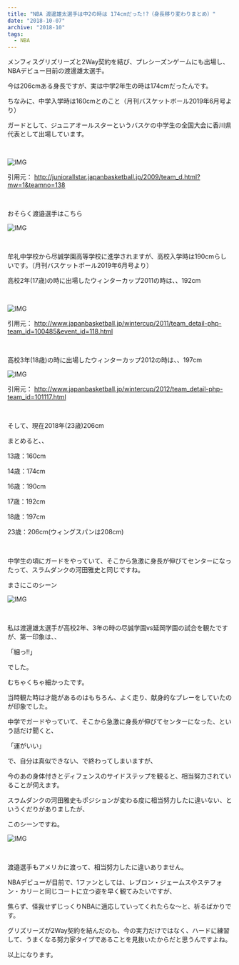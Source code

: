 ```yaml
---
title: "NBA 渡邊雄太選手は中2の時は 174cmだった!?（身長移り変わりまとめ）"
date: "2018-10-07"
archive: "2018-10"
tags:
  - NBA
---
```


メンフィスグリズリーズと2Way契約を結び、プレシーズンゲームにも出場し、NBAデビュー目前の渡邊雄太選手。

今は206cmある身長ですが、実は中学2年生の時は174cmだったんです。

ちなみに、中学入学時は160cmとのこと（月刊バスケットボール2019年6月号より）

ガードとして、ジュニアオールスターというバスケの中学生の全国大会に香川県代表として出場しています。

<br />

![IMG](./2018-10-07a.png)

引用元：
http://juniorallstar.japanbasketball.jp/2009/team_d.html?mw=1&teamno=138

<br />

おそらく渡邉選手はこちら

![IMG](./2018-10-07b.png)

<br />

牟礼中学校から尽誠学園高等学校に進学されますが、高校入学時は190cmらしいです。（月刊バスケットボール2019年6月号より）

高校2年(17歳)の時に出場したウィンターカップ2011の時は、、192cm

<br />

![IMG](./2018-10-07c.png)

引用元：
http://www.japanbasketball.jp/wintercup/2011/team_detail-php-team_id=100485&event_id=118.html

<br />

高校3年(18歳)の時に出場したウィンターカップ2012の時は、、197cm

![IMG](./2018-10-07d.png)

引用元：
http://www.japanbasketball.jp/wintercup/2012/team_detail-php-team_id=101117.html

<br />

そして、現在2018年(23歳)206cm

まとめると、、

13歳：160cm

14歳：174cm

16歳：190cm

17歳：192cm

18歳：197cm

23歳：206cm(ウィングスパンは208cm)

<br />

中学生の頃にガードをやっていて、そこから急激に身長が伸びてセンターになったって、スラムダンクの河田雅史と同じですね。

まさにこのシーン

![IMG](./2018-10-07e.png)

<br />

私は渡邊雄太選手が高校2年、3年の時の尽誠学園vs延岡学園の試合を観たですが、第一印象は、、

「細っ!!」

でした。

むちゃくちゃ細かったです。

当時観た時は才能があるのはもちろん、よく走り、献身的なプレーをしていたのが印象でした。

中学でガードやっていて、そこから急激に身長が伸びてセンターになった、という話だけ聞くと、

「運がいい」

で、自分は真似できない、で終わってしまいますが、

今のあの身体付きとディフェンスのサイドステップを観ると、相当努力されていることが伺えます。

スラムダンクの河田雅史もポジションが変わる度に相当努力したに違いない、というくだりがありましたが、

このシーンですね。

![IMG](./2018-10-07f.png)

<br />

渡邉選手もアメリカに渡って、相当努力したに違いありません。

NBAデビューが目前で、1ファンとしては、レブロン・ジェームスやステフォン・カリーと同じコートに立つ姿を早く観てみたいですが、

焦らず、怪我せずじっくりNBAに適応していってくれたらな〜と、祈るばかりです。

グリズリーズが2Way契約を結んだのも、今の実力だけではなく、ハードに練習して、うまくなる努力家タイプであることを見抜いたからだと思うんですよね。

以上になります。